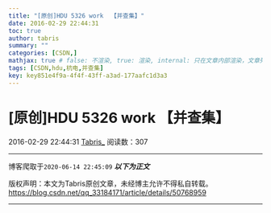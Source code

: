 ```yaml
---
title: "[原创]HDU 5326 work  【并查集】"
date: 2016-02-29 22:44:31
toc: true
author: tabris
summary: ""
categories: [CSDN,]
mathjax: true # false: 不渲染, true: 渲染, internal: 只在文章内部渲染，文章列表中不渲染
tags: [CSDN,hdu,杭电,并查集]
key: key851e4f9a-4f4f-43ff-a3ad-177aafc1d3a3
---
```


# [原创]HDU 5326 work  【并查集】

2016-02-29 22:44:31  [Tabris_](https://me.csdn.net/qq_33184171) 阅读数：307

---

博客爬取于`2020-06-14 22:45:09`
***以下为正文***

版权声明：本文为Tabris原创文章，未经博主允许不得私自转载。
https://blog.csdn.net/qq_33184171/article/details/50768959

<!-- more -->

---


